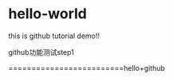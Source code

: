 # hello-world
this is github tutorial demo!!

github功能测试step1

=========================hello+github
